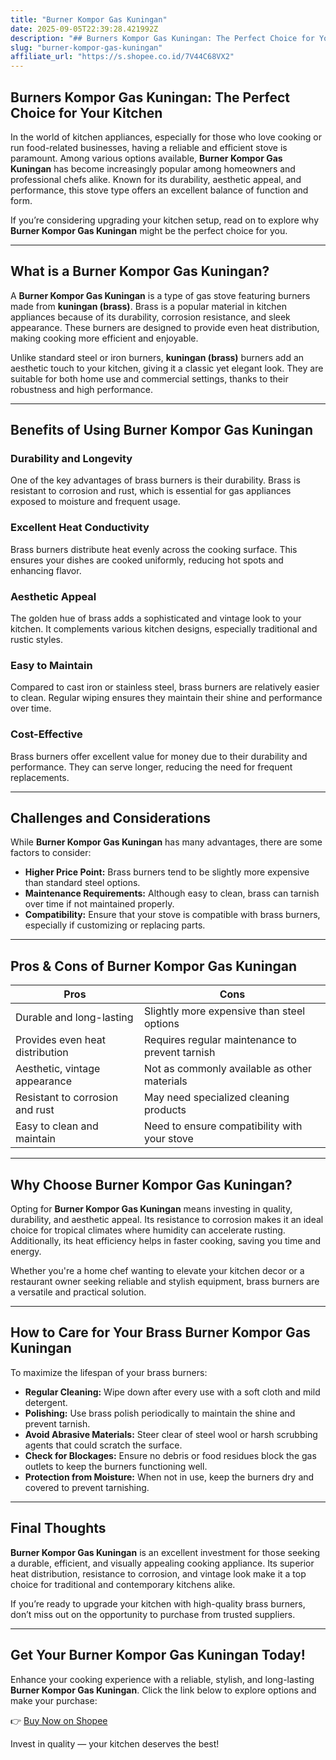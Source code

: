```yaml
---
title: "Burner Kompor Gas Kuningan"
date: 2025-09-05T22:39:28.421992Z
description: "## Burners Kompor Gas Kuningan: The Perfect Choice for Your Kitchen..."
slug: "burner-kompor-gas-kuningan"
affiliate_url: "https://s.shopee.co.id/7V44C68VX2"
---
```

## Burners Kompor Gas Kuningan: The Perfect Choice for Your Kitchen

In the world of kitchen appliances, especially for those who love cooking or run food-related businesses, having a reliable and efficient stove is paramount. Among various options available, **Burner Kompor Gas Kuningan** has become increasingly popular among homeowners and professional chefs alike. Known for its durability, aesthetic appeal, and performance, this stove type offers an excellent balance of function and form. 

If you’re considering upgrading your kitchen setup, read on to explore why **Burner Kompor Gas Kuningan** might be the perfect choice for you.

---

## What is a Burner Kompor Gas Kuningan?

A **Burner Kompor Gas Kuningan** is a type of gas stove featuring burners made from **kuningan (brass)**. Brass is a popular material in kitchen appliances because of its durability, corrosion resistance, and sleek appearance. These burners are designed to provide even heat distribution, making cooking more efficient and enjoyable.

Unlike standard steel or iron burners, **kuningan (brass)** burners add an aesthetic touch to your kitchen, giving it a classic yet elegant look. They are suitable for both home use and commercial settings, thanks to their robustness and high performance.

---

## Benefits of Using Burner Kompor Gas Kuningan

### Durability and Longevity

One of the key advantages of brass burners is their durability. Brass is resistant to corrosion and rust, which is essential for gas appliances exposed to moisture and frequent usage.

### Excellent Heat Conductivity

Brass burners distribute heat evenly across the cooking surface. This ensures your dishes are cooked uniformly, reducing hot spots and enhancing flavor.

### Aesthetic Appeal

The golden hue of brass adds a sophisticated and vintage look to your kitchen. It complements various kitchen designs, especially traditional and rustic styles.

### Easy to Maintain

Compared to cast iron or stainless steel, brass burners are relatively easier to clean. Regular wiping ensures they maintain their shine and performance over time.

### Cost-Effective

Brass burners offer excellent value for money due to their durability and performance. They can serve longer, reducing the need for frequent replacements.

---

## Challenges and Considerations

While **Burner Kompor Gas Kuningan** has many advantages, there are some factors to consider:

- **Higher Price Point:** Brass burners tend to be slightly more expensive than standard steel options.
- **Maintenance Requirements:** Although easy to clean, brass can tarnish over time if not maintained properly.
- **Compatibility:** Ensure that your stove is compatible with brass burners, especially if customizing or replacing parts.

---

## Pros & Cons of Burner Kompor Gas Kuningan

| **Pros**                                   | **Cons**                                    |
|--------------------------------------------|--------------------------------------------|
| Durable and long-lasting                  | Slightly more expensive than steel options |
| Provides even heat distribution             | Requires regular maintenance to prevent tarnish |
| Aesthetic, vintage appearance               | Not as commonly available as other materials |
| Resistant to corrosion and rust           | May need specialized cleaning products  |
| Easy to clean and maintain                | Need to ensure compatibility with your stove |

---

## Why Choose Burner Kompor Gas Kuningan?

Opting for **Burner Kompor Gas Kuningan** means investing in quality, durability, and aesthetic appeal. Its resistance to corrosion makes it an ideal choice for tropical climates where humidity can accelerate rusting. Additionally, its heat efficiency helps in faster cooking, saving you time and energy.

Whether you're a home chef wanting to elevate your kitchen decor or a restaurant owner seeking reliable and stylish equipment, brass burners are a versatile and practical solution.

---

## How to Care for Your Brass Burner Kompor Gas Kuningan

To maximize the lifespan of your brass burners:

- **Regular Cleaning:** Wipe down after every use with a soft cloth and mild detergent.
- **Polishing:** Use brass polish periodically to maintain the shine and prevent tarnish.
- **Avoid Abrasive Materials:** Steer clear of steel wool or harsh scrubbing agents that could scratch the surface.
- **Check for Blockages:** Ensure no debris or food residues block the gas outlets to keep the burners functioning well.
- **Protection from Moisture:** When not in use, keep the burners dry and covered to prevent tarnishing.

---

## Final Thoughts

**Burner Kompor Gas Kuningan** is an excellent investment for those seeking a durable, efficient, and visually appealing cooking appliance. Its superior heat distribution, resistance to corrosion, and vintage look make it a top choice for traditional and contemporary kitchens alike.

If you’re ready to upgrade your kitchen with high-quality brass burners, don’t miss out on the opportunity to purchase from trusted suppliers.

---

## Get Your Burner Kompor Gas Kuningan Today!

Enhance your cooking experience with a reliable, stylish, and long-lasting **Burner Kompor Gas Kuningan**. Click the link below to explore options and make your purchase:

👉 [Buy Now on Shopee](https://s.shopee.co.id/7V44C68VX2)

Invest in quality — your kitchen deserves the best!